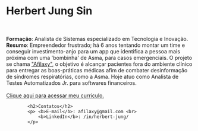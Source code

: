<h1>Herbert Jung Sin</h1>
            <br>
            <p>
                <b>Formação</b>: Analista de Sistemas especializado em Tecnologia e Inovação.<br>
                <b>Resumo</b>: Empreendedor frustrado; há 6 anos tentando montar um time e conseguir
                investimento-anjo para um app que identifica a pessoa mais próxima com uma 'bombinha'
                de Asma, para casos emergenciais. O projeto se chama <a href="http://www.afilaxy.com">"Afilaxy"</a>,
                o objetivo é alcançar pacientes fora do ambiente clínico para entregar as boas-práticas
                médicas afim de combater desinformação de síndromes respiratórias, como a Asma.  Hoje atuo
                como Analista de Testes Automatizados Jr. para softwares financeiros.<br>
                <br><a href="https://awesome-newton-79abc1.netlify.app/">Clique aqui para acessar meu currículo.</a>
            </p>
        </main>

        
            <h2>Contatos</h2>
            <p> <b>E-mail</b>: afilaxy@gmail.com <br>
                <b>LinkedIn</b>: /in/herbert-jung/
            </p>

